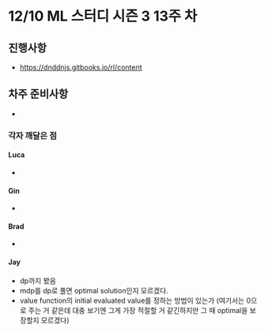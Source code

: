 # 12/10 ML 스터디 시즌 3 13주 차

## 진행사항
* https://dnddnjs.gitbooks.io/rl/content

## 차주 준비사항
* 

### 각자 깨달은 점

#### Luca
*

#### Gin
*

#### Brad
*

#### Jay
* dp까지 봤음
* mdp를 dp로 풀면 optimal solution인지 모르겠다.
* value function의 initial evaluated value를 정하는 방법이 있는가 (여기서는 0으로 주는 거 같은데 대충 보기엔 그게 가장 적절할 거 같긴하지만 그 때 optimal을 보장할지 모르겠다)
